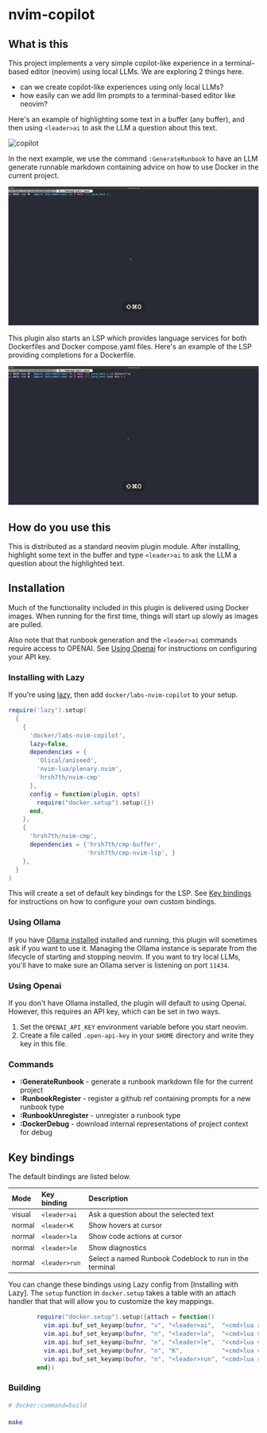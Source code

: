 # nvim-copilot

## What is this

This project implements a very simple copilot-like experience in a terminal-based editor (neovim)
using local LLMs.  We are exploring 2 things here.

* can we create copilot-like experiences using only local LLMs?
* how easily can we add llm prompts to a terminal-based editor like neovim?

Here's an example of highlighting some text in a buffer (any buffer), and then using `<leader>ai` to ask the 
LLM a question about this text.

![copilot](./assets/ask.gif)

In the next example, we use the command `:GenerateRunbook` to have an LLM generate runnable markdown containing
advice on how to use Docker in the current project.

![markdown](./assets/runnable_markdown.gif)

This plugin also starts an LSP which provides language services for both 
Dockerfiles and Docker compose.yaml files.  Here's an example of the LSP providing completions for a Dockerfile.

![dockerfile_scout](./assets/dockerfile.gif)

## How do you use this

This is distributed as a standard neovim plugin module.  After installing, highlight some text in the buffer 
and type `<leader>ai` to ask the LLM a question about the highlighted text.

## Installation

Much of the functionality included in this plugin is delivered using Docker images.  When running for the first
time, things will start up slowly as images are pulled.

Also note that that runbook generation and the `<leader>ai` commands require access to OPENAI.  See [Using Openai](#using-openai) for instructions
on configuring your API key.

### Installing with Lazy

If you're using [lazy](https://github.com/folke/lazy.nvim), then add `docker/labs-nvim-copilot` to your setup.

```lua
require('lazy').setup(
  { 
    {
      'docker/labs-nvim-copilot',
      lazy=false,
      dependencies = {
        'Olical/aniseed',
        'nvim-lua/plenary.nvim',
        'hrsh7th/nvim-cmp'
      },
      config = function(plugin, opts)
        require("docker.setup").setup({})
      end,
    },
    {
      'hrsh7th/nvim-cmp',
      dependencies = {'hrsh7th/cmp-buffer',
                      'hrsh7th/cmp-nvim-lsp', }
    },
  }
)
```

This will create a set of default key bindings for the LSP.  See [Key bindings](#key-bindings) for instructions on how to configure your own custom
bindings.

### Using Ollama

If you have [Ollama installed](https://ollama.ai/) installed and running, this plugin
will sometimes ask if you want to use it.  Managing the Ollama instance is separate from
the lifecycle of starting and stopping neovim. If you want to try local LLMs, you'll have to make sure
an Ollama server is listening on port `11434`.

### Using Openai

If you don't have Ollama installed, the plugin will default to using Openai. However, this requires an API key, which can be set 
in two ways.

1.  Set the `OPENAI_API_KEY` environment variable before you start neovim.
2.  Create a file called `.open-api-key` in your `$HOME` directory and write they key in this file.

### Commands

* **:GenerateRunbook** - generate a runbook markdown file for the current project
* **:RunbookRegister** - register a github ref containing prompts for a new runbook type
* **:RunbookUnregister** - unregister a runbook type
* **:DockerDebug** - download internal representations of project context for debug

## Key bindings

The default bindings are listed below.

| Mode   | Key binding   | Description |
| :----  | :------       | :----- |
| visual | `<leader>ai`  | Ask a question about the selected text |
| normal | `<leader>K`   | Show hovers at cursor |
| normal | `<leader>la`  | Show code actions at cursor |
| normal | `<leader>le`  | Show diagnostics |
| normal | `<leader>run` | Select a named Runbook Codeblock to run in the terminal |

You can change these bindings using Lazy config from [Installing with Lazy].  The `setup` function
in `docker.setup` takes a table with an attach handler that that will allow you to customize the key mappings.

```lua
        require("docker.setup").setup({attach = function()
          vim.api.buf_set_keyamp(bufnr, "v", "<leader>ai",  "<cmd>lua require('nano-copilot').copilot()<CR>", {noremap = true})
          vim.api.buf_set_keyamp(bufnr, "n", "<leader>la",  "<cmd>lua vim.lsp.buf.code_action()<CR>", {noremap = true})
          vim.api.buf_set_keyamp(bufnr, "n", "<leader>le",  "<cmd>lua vim.diagnostic.open_float()<CR>", {noremap = true})
          vim.api.buf_set_keyamp(bufnr, "n", "K",           "<cmd>lua vim.lsp.buf.hover()<CR>", {noremap = true})
          vim.api.buf_set_keyamp(bufnr, "n", "<leader>run", "<cmd>lua require('lsps').runInTerminal()<CR>", {noremap = true})
        end})
```

### Building

```sh
# docker:command=build

make
```

